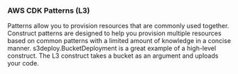 ### AWS CDK Patterns (L3)

Patterns allow you to provision resources that are commonly used together. Construct patterns are designed to help you provision multiple resources based on common patterns with a limited amount of knowledge in a concise manner. s3deploy.BucketDeployment is a great example of a high-level construct. The L3 construct takes a bucket as an argument and uploads your code.